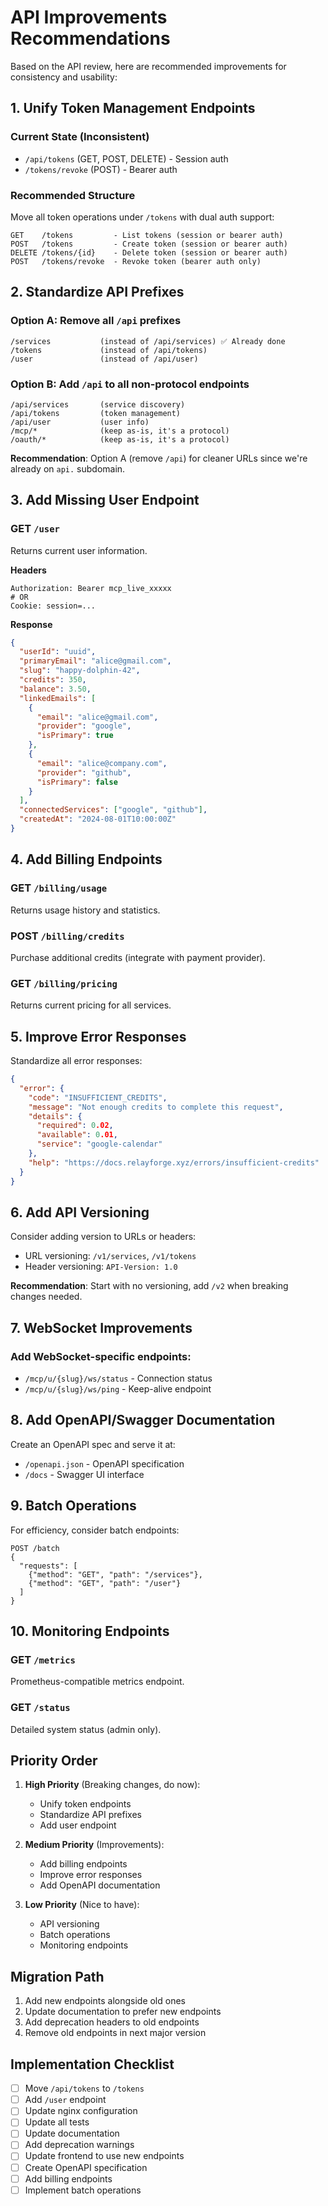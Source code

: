 # API Improvements Recommendations

Based on the API review, here are recommended improvements for consistency and usability:

## 1. Unify Token Management Endpoints

### Current State (Inconsistent)
- `/api/tokens` (GET, POST, DELETE) - Session auth
- `/tokens/revoke` (POST) - Bearer auth

### Recommended Structure
Move all token operations under `/tokens` with dual auth support:
```
GET    /tokens         - List tokens (session or bearer auth)
POST   /tokens         - Create token (session or bearer auth)
DELETE /tokens/{id}    - Delete token (session or bearer auth)
POST   /tokens/revoke  - Revoke token (bearer auth only)
```

## 2. Standardize API Prefixes

### Option A: Remove all `/api` prefixes
```
/services           (instead of /api/services) ✅ Already done
/tokens             (instead of /api/tokens)
/user               (instead of /api/user)
```

### Option B: Add `/api` to all non-protocol endpoints
```
/api/services       (service discovery)
/api/tokens         (token management)
/api/user           (user info)
/mcp/*              (keep as-is, it's a protocol)
/oauth/*            (keep as-is, it's a protocol)
```

**Recommendation**: Option A (remove `/api`) for cleaner URLs since we're already on `api.` subdomain.

## 3. Add Missing User Endpoint

### GET `/user`
Returns current user information.

**Headers**
```http
Authorization: Bearer mcp_live_xxxxx
# OR
Cookie: session=...
```

**Response**
```json
{
  "userId": "uuid",
  "primaryEmail": "alice@gmail.com",
  "slug": "happy-dolphin-42",
  "credits": 350,
  "balance": 3.50,
  "linkedEmails": [
    {
      "email": "alice@gmail.com",
      "provider": "google",
      "isPrimary": true
    },
    {
      "email": "alice@company.com",
      "provider": "github",
      "isPrimary": false
    }
  ],
  "connectedServices": ["google", "github"],
  "createdAt": "2024-08-01T10:00:00Z"
}
```

## 4. Add Billing Endpoints

### GET `/billing/usage`
Returns usage history and statistics.

### POST `/billing/credits`
Purchase additional credits (integrate with payment provider).

### GET `/billing/pricing`
Returns current pricing for all services.

## 5. Improve Error Responses

Standardize all error responses:
```json
{
  "error": {
    "code": "INSUFFICIENT_CREDITS",
    "message": "Not enough credits to complete this request",
    "details": {
      "required": 0.02,
      "available": 0.01,
      "service": "google-calendar"
    },
    "help": "https://docs.relayforge.xyz/errors/insufficient-credits"
  }
}
```

## 6. Add API Versioning

Consider adding version to URLs or headers:
- URL versioning: `/v1/services`, `/v1/tokens`
- Header versioning: `API-Version: 1.0`

**Recommendation**: Start with no versioning, add `/v2` when breaking changes needed.

## 7. WebSocket Improvements

### Add WebSocket-specific endpoints:
- `/mcp/u/{slug}/ws/status` - Connection status
- `/mcp/u/{slug}/ws/ping` - Keep-alive endpoint

## 8. Add OpenAPI/Swagger Documentation

Create an OpenAPI spec and serve it at:
- `/openapi.json` - OpenAPI specification
- `/docs` - Swagger UI interface

## 9. Batch Operations

For efficiency, consider batch endpoints:
```
POST /batch
{
  "requests": [
    {"method": "GET", "path": "/services"},
    {"method": "GET", "path": "/user"}
  ]
}
```

## 10. Monitoring Endpoints

### GET `/metrics`
Prometheus-compatible metrics endpoint.

### GET `/status`
Detailed system status (admin only).

## Priority Order

1. **High Priority** (Breaking changes, do now):
   - Unify token endpoints
   - Standardize API prefixes
   - Add user endpoint

2. **Medium Priority** (Improvements):
   - Add billing endpoints
   - Improve error responses
   - Add OpenAPI documentation

3. **Low Priority** (Nice to have):
   - API versioning
   - Batch operations
   - Monitoring endpoints

## Migration Path

1. Add new endpoints alongside old ones
2. Update documentation to prefer new endpoints
3. Add deprecation headers to old endpoints
4. Remove old endpoints in next major version

## Implementation Checklist

- [ ] Move `/api/tokens` to `/tokens`
- [ ] Add `/user` endpoint
- [ ] Update nginx configuration
- [ ] Update all tests
- [ ] Update documentation
- [ ] Add deprecation warnings
- [ ] Update frontend to use new endpoints
- [ ] Create OpenAPI specification
- [ ] Add billing endpoints
- [ ] Implement batch operations